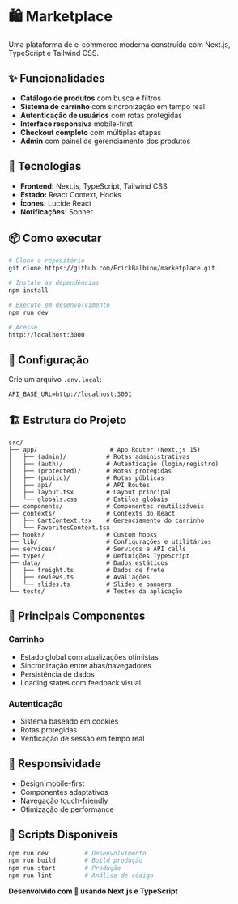 # 🛍️ Marketplace

Uma plataforma de e-commerce moderna construída com Next.js, TypeScript e Tailwind CSS.

## ✨ Funcionalidades

- **Catálogo de produtos** com busca e filtros
- **Sistema de carrinho** com sincronização em tempo real
- **Autenticação de usuários** com rotas protegidas
- **Interface responsiva** mobile-first
- **Checkout completo** com múltiplas etapas
- **Admin** com painel de gerenciamento dos produtos

## 🚀 Tecnologias

- **Frontend:** Next.js, TypeScript, Tailwind CSS
- **Estado:** React Context, Hooks
- **Ícones:** Lucide React
- **Notificações:** Sonner

## 📦 Como executar

```bash
# Clone o repositório
git clone https://github.com/ErickBalbino/marketplace.git

# Instale as dependências
npm install

# Execute em desenvolvimento
npm run dev

# Acesse
http://localhost:3000
```

## 🔧 Configuração

Crie um arquivo `.env.local`:

```env
API_BASE_URL=http://localhost:3001
```

## 🏗️ Estrutura do Projeto

```
src/
├── app/                    # App Router (Next.js 15)
│   ├── (admin)/           # Rotas administrativas
│   ├── (auth)/            # Autenticação (login/registro)
│   ├── (protected)/       # Rotas protegidas
│   ├── (public)/          # Rotas públicas
│   ├── api/               # API Routes
│   ├── layout.tsx         # Layout principal
│   └── globals.css        # Estilos globais
├── components/            # Componentes reutilizáveis
├── contexts/              # Contexts do React
│   ├── CartContext.tsx    # Gerenciamento do carrinho
│   └── FavoritesContext.tsx
├── hooks/                 # Custom hooks
├── lib/                   # Configurações e utilitários
├── services/              # Serviços e API calls
├── types/                 # Definições TypeScript
├── data/                  # Dados estáticos
│   ├── freight.ts         # Dados de frete
│   ├── reviews.ts         # Avaliações
│   └── slides.ts          # Slides e banners
└── tests/                 # Testes da aplicação
```

## 🎯 Principais Componentes

### Carrinho

- Estado global com atualizações otimistas
- Sincronização entre abas/navegadores
- Persistência de dados
- Loading states com feedback visual

### Autenticação

- Sistema baseado em cookies
- Rotas protegidas
- Verificação de sessão em tempo real

## 📱 Responsividade

- Design mobile-first
- Componentes adaptativos
- Navegação touch-friendly
- Otimização de performance

## 🔄 Scripts Disponíveis

```bash
npm run dev          # Desenvolvimento
npm run build        # Build produção
npm run start        # Produção
npm run lint         # Análise de código
```

**Desenvolvido com 💙 usando Next.js e TypeScript**
